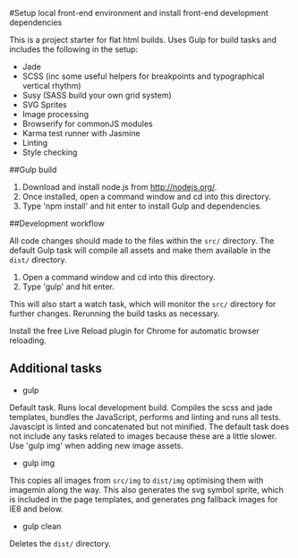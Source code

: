 #Setup local front-end environment and install front-end development dependencies

This is a project starter for flat html builds. Uses Gulp for build tasks and includes the following in the setup:
- Jade
- SCSS (inc some useful helpers for breakpoints and typographical vertical rhythm)
- Susy (SASS build your own grid system)
- SVG Sprites
- Image processing
- Browserify for commonJS modules
- Karma test runner with Jasmine
- Linting
- Style checking

##Gulp build

1. Download and install node.js from http://nodejs.org/.
2. Once installed, open a command window and cd into this directory.
3. Type 'npm install' and hit enter to install Gulp and dependencies.

##Development workflow

All code changes should made to the files within the `src/` directory. The default Gulp task will compile all assets and make them available in the `dist/` directory.

1. Open a command window and cd into this directory.
2. Type 'gulp' and hit enter.

This will also start a watch task, which will monitor the `src/` directory for further changes. Rerunning the build tasks as necessary.

Install the free Live Reload plugin for Chrome for automatic browser reloading.

## Additional tasks

- gulp

Default task. Runs local development build. Compiles the scss and jade templates, bundles the JavaScript, performs and linting and runs all tests. Javascipt is linted and concatenated but not minified. The default task does not include any tasks related to images because these are a little slower. Use 'gulp img' when adding new image assets.

- gulp img

This copies all images from `src/img` to `dist/img` optimising them with imagemin along the way. This also generates the svg symbol sprite, which is included in the page templates, and generates png fallback images for IE8 and below.

- gulp clean

Deletes the `dist/` directory.

